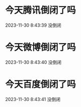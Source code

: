 # 今天腾讯倒闭了吗

2023-11-30 8:43:39 没倒闭

# 今天微博倒闭了吗

2023-11-30 8:43:40 没倒闭

# 今天百度倒闭了吗

2023-11-30 8:43:41 没倒闭

